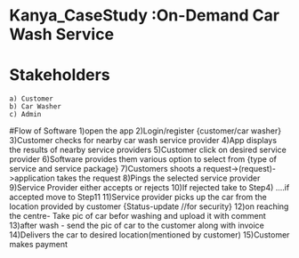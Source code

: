 # Kanya_CaseStudy :On-Demand Car Wash Service  

# Stakeholders
    a) Customer
    b) Car Washer
    c) Admin

#Flow of Software 
    1)open the app
    2)Login/register {customer/car washer}
    3)Customer checks for nearby car wash service provider
    4)App displays the results of nearby service providers
    5)Customer click on desired service provider
    6)Software provides them various option to select from {type of service and service package}
    7)Customers shoots a request->(request)->application takes the request 
    8)Pings the selected service provider
    9)Service Provider either accepts or rejects 
    10)If rejected take to Step4) ....if accepted move to Step11
    11)Service provider picks up the car from the location provided by customer {Status-update //for security}
    12)on reaching the centre- Take pic of car befor washing and upload it with comment
    13)after wash - send the pic of car to the customer along with invoice
    14)Delivers the car to desired location(mentioned by customer)
    15)Customer makes payment
